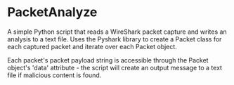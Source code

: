 # PacketAnalyze
A simple Python script that reads a WireShark packet capture and writes an analysis to a text file.
Uses the Pyshark library to create a Packet class for each captured packet and iterate 
over each Packet object.

Each packet's packet payload string is accessible through the Packet object's 'data' 
attribute - the script will create an output message to a text file if malicious 
content is found.